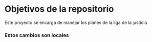 # Objetivos de la repositorio

Este proyecto se encarga de manejar los planes de la liga de la justicia

### Estos cambios son locales


